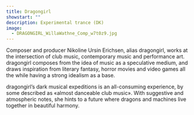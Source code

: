 ```yaml
---
title: Dragongirl
showstart: ""
description: Experimental trance (DK)
image:
  - DRAGONGIRL_WillaWathne_Comp_w7t0z9.jpg
---
```

Composer and producer Nikoline Ursin Erichsen, alias dragongirl, works at the intersection of club music, contemporary music and performance art. dragongirl composes from the idea of music as a speculative medium, and draws inspiration from literary fantasy, horror movies and video games all the while having a strong idealism as a base. 

dragongirl’s dark musical expeditions is an all-consuming experience, by some described as «almost danceable club music». With suggestive and atmospheric notes, she hints to a future where dragons and machines live together in beautiful harmony.